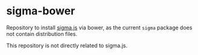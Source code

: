 # sigma-bower

Repository to install [sigma.js](https://github.com/jacomyal/sigma.js) via bower, as the current `sigma` package does not contain distribution files.

This repository is not directly related to sigma.js.
